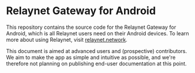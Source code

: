 # Relaynet Gateway for Android

This repository contains the source code for the Relaynet Gateway for Android, which is all Relaynet users need on their Android devices. To learn more about using Relaynet, visit [relaynet.network](https://relaynet.network/couriers).

This document is aimed at advanced users and (prospective) contributors. We aim to make the app as 
simple and intuitive as possible, and we're therefore not planning on publishing end-user 
documentation at this point.
